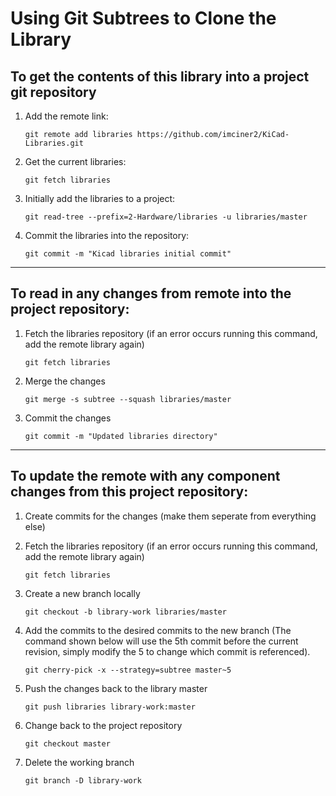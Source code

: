 # Using Git Subtrees to Clone the Library

## To get the contents of this library into a project git repository

1. Add the remote link:

    ``` git remote add libraries https://github.com/imciner2/KiCad-Libraries.git ```

2. Get the current libraries:

    ``` git fetch libraries ```

3. Initially add the libraries to a project:

    ``` git read-tree --prefix=2-Hardware/libraries -u libraries/master ```

4. Commit the libraries into the repository:

    ``` git commit -m "Kicad libraries initial commit" ```

- - -
## To read in any changes from remote into the project repository:

1. Fetch the libraries repository (if an error occurs running this command, add the remote library again)

    ``` git fetch libraries ```

2. Merge the changes

    ``` git merge -s subtree --squash libraries/master ```

3. Commit the changes

    ``` git commit -m "Updated libraries directory" ```

- - -
## To update the remote with any component changes from this project repository:

1. Create commits for the changes (make them seperate from everything else)

2. Fetch the libraries repository (if an error occurs running this command, add the remote library again)

    ``` git fetch libraries ```

3. Create a new branch locally

    ``` git checkout -b library-work libraries/master ```

4. Add the commits to the desired commits to the new branch (The command shown below will use the 5th commit before the current revision, simply modify the 5 to change which commit is referenced).

    ``` git cherry-pick -x --strategy=subtree master~5 ```

5. Push the changes back to the library master

    ``` git push libraries library-work:master ```

6. Change back to the project repository

    ``` git checkout master ```

7. Delete the working branch

    ``` git branch -D library-work ```
